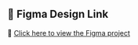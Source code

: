 ## 🎨 Figma Design Link
🔗 [Click here to view the Figma project]( https://www.figma.com/community/file/1479504558533668957  )
